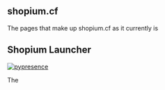 ## shopium.cf

The pages that make up shopium.cf as it currently is

## Shopium Launcher

[![pypresence](https://img.shields.io/badge/using-pypresence-00bb88.svg?style=for-the-badge&logo=discord&logoWidth=20)](https://github.com/qwertyquerty/pypresence)

The
